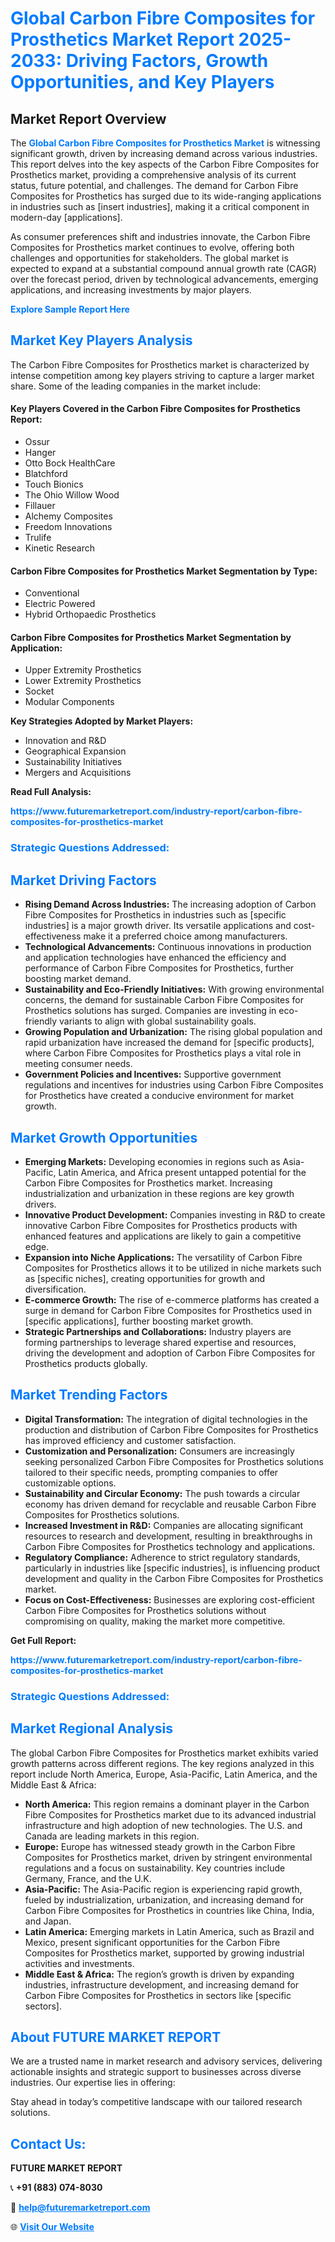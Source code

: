 <h1 style="color: #007BFF;">Global Carbon Fibre Composites for Prosthetics Market Report 2025-2033: Driving Factors, Growth Opportunities, and Key Players</h1>

<section id="overview">
<h2>Market Report Overview</h2>
<p>The <a href="https://www.futuremarketreport.com/industry-report/carbon-fibre-composites-for-prosthetics-market" style="color: #007BFF; text-decoration: none;"><strong>Global Carbon Fibre Composites for Prosthetics Market</strong></a> is witnessing significant growth, driven by increasing demand across various industries. This report delves into the key aspects of the Carbon Fibre Composites for Prosthetics market, providing a comprehensive analysis of its current status, future potential, and challenges. The demand for Carbon Fibre Composites for Prosthetics has surged due to its wide-ranging applications in industries such as [insert industries], making it a critical component in modern-day [applications].</p>
<p>As consumer preferences shift and industries innovate, the Carbon Fibre Composites for Prosthetics market continues to evolve, offering both challenges and opportunities for stakeholders. The global market is expected to expand at a substantial compound annual growth rate (CAGR) over the forecast period, driven by technological advancements, emerging applications, and increasing investments by major players.</p>
</section>

<section id="overview">
<p><a href="https://www.futuremarketreport.com/request-sample/reportId=54280" style="color: #007BFF; text-decoration: none;"><strong>Explore Sample Report Here</strong></a></p>
</section>

<section id="key-players">
<h2 style="color: #007BFF;">Market Key Players Analysis</h2>
<p>The Carbon Fibre Composites for Prosthetics market is characterized by intense competition among key players striving to capture a larger market share. Some of the leading companies in the market include:</p>
<h4>Key Players Covered in the Carbon Fibre Composites for Prosthetics Report:</h4>
<ul><li>Ossur</li><li>Hanger</li><li>Otto Bock HealthCare</li><li>Blatchford</li><li>Touch Bionics</li><li>The Ohio Willow Wood</li><li>Fillauer</li><li>Alchemy Composites</li><li>Freedom Innovations</li><li>Trulife</li><li>Kinetic Research</li></ul>
<h4>Carbon Fibre Composites for Prosthetics Market Segmentation by Type:</h4>
<ul><li>Conventional</li><li>Electric Powered</li><li>Hybrid Orthopaedic Prosthetics</li></ul>

<h4>Carbon Fibre Composites for Prosthetics Market Segmentation by Application:</h4>
<ul><li>Upper Extremity Prosthetics</li><li>Lower Extremity Prosthetics</li><li>Socket</li><li>Modular Components</li></ul>
<p><strong>Key Strategies Adopted by Market Players:</strong></p>
<ul>
<li>Innovation and R&D</li>
<li>Geographical Expansion</li>
<li>Sustainability Initiatives</li>
<li>Mergers and Acquisitions</li>
</ul>
</section>

<section>
<p><strong>Read Full Analysis: </strong></p><a href="https://www.futuremarketreport.com/industry-report/carbon-fibre-composites-for-prosthetics-market" style="color: #007BFF; text-decoration: none;"><strong>https://www.futuremarketreport.com/industry-report/carbon-fibre-composites-for-prosthetics-market</strong></a>
<h3 style="color: #007BFF;">Strategic Questions Addressed:</h3>
</section>

<section id="driving-factors">
<h2 style="color: #007BFF;">Market Driving Factors</h2>
<ul>
<li><strong>Rising Demand Across Industries:</strong> The increasing adoption of Carbon Fibre Composites for Prosthetics in industries such as [specific industries] is a major growth driver. Its versatile applications and cost-effectiveness make it a preferred choice among manufacturers.</li>
<li><strong>Technological Advancements:</strong> Continuous innovations in production and application technologies have enhanced the efficiency and performance of Carbon Fibre Composites for Prosthetics, further boosting market demand.</li>
<li><strong>Sustainability and Eco-Friendly Initiatives:</strong> With growing environmental concerns, the demand for sustainable Carbon Fibre Composites for Prosthetics solutions has surged. Companies are investing in eco-friendly variants to align with global sustainability goals.</li>
<li><strong>Growing Population and Urbanization:</strong> The rising global population and rapid urbanization have increased the demand for [specific products], where Carbon Fibre Composites for Prosthetics plays a vital role in meeting consumer needs.</li>
<li><strong>Government Policies and Incentives:</strong> Supportive government regulations and incentives for industries using Carbon Fibre Composites for Prosthetics have created a conducive environment for market growth.</li>
</ul>
</section>

<section id="growth-opportunities">
<h2 style="color: #007BFF;">Market Growth Opportunities</h2>
<ul>
<li><strong>Emerging Markets:</strong> Developing economies in regions such as Asia-Pacific, Latin America, and Africa present untapped potential for the Carbon Fibre Composites for Prosthetics market. Increasing industrialization and urbanization in these regions are key growth drivers.</li>
<li><strong>Innovative Product Development:</strong> Companies investing in R&D to create innovative Carbon Fibre Composites for Prosthetics products with enhanced features and applications are likely to gain a competitive edge.</li>
<li><strong>Expansion into Niche Applications:</strong> The versatility of Carbon Fibre Composites for Prosthetics allows it to be utilized in niche markets such as [specific niches], creating opportunities for growth and diversification.</li>
<li><strong>E-commerce Growth:</strong> The rise of e-commerce platforms has created a surge in demand for Carbon Fibre Composites for Prosthetics used in [specific applications], further boosting market growth.</li>
<li><strong>Strategic Partnerships and Collaborations:</strong> Industry players are forming partnerships to leverage shared expertise and resources, driving the development and adoption of Carbon Fibre Composites for Prosthetics products globally.</li>
</ul>
</section>

<section id="trending-factors">
<h2 style="color: #007BFF;">Market Trending Factors</h2>
<ul>
<li><strong>Digital Transformation:</strong> The integration of digital technologies in the production and distribution of Carbon Fibre Composites for Prosthetics has improved efficiency and customer satisfaction.</li>
<li><strong>Customization and Personalization:</strong> Consumers are increasingly seeking personalized Carbon Fibre Composites for Prosthetics solutions tailored to their specific needs, prompting companies to offer customizable options.</li>
<li><strong>Sustainability and Circular Economy:</strong> The push towards a circular economy has driven demand for recyclable and reusable Carbon Fibre Composites for Prosthetics solutions.</li>
<li><strong>Increased Investment in R&D:</strong> Companies are allocating significant resources to research and development, resulting in breakthroughs in Carbon Fibre Composites for Prosthetics technology and applications.</li>
<li><strong>Regulatory Compliance:</strong> Adherence to strict regulatory standards, particularly in industries like [specific industries], is influencing product development and quality in the Carbon Fibre Composites for Prosthetics market.</li>
<li><strong>Focus on Cost-Effectiveness:</strong> Businesses are exploring cost-efficient Carbon Fibre Composites for Prosthetics solutions without compromising on quality, making the market more competitive.</li>
</ul>
</section>

<section>
<p><strong>Get Full Report: </strong></p><a href="https://www.futuremarketreport.com/industry-report/carbon-fibre-composites-for-prosthetics-market" style="color: #007BFF; text-decoration: none;"><strong>https://www.futuremarketreport.com/industry-report/carbon-fibre-composites-for-prosthetics-market</strong></a>
<h3 style="color: #007BFF;">Strategic Questions Addressed:</h3>
</section>


<section id="regional-analysis">
<h2 style="color: #007BFF;">Market Regional Analysis</h2>
<p>The global Carbon Fibre Composites for Prosthetics market exhibits varied growth patterns across different regions. The key regions analyzed in this report include North America, Europe, Asia-Pacific, Latin America, and the Middle East & Africa:</p>
<ul>
<li><strong>North America:</strong> This region remains a dominant player in the Carbon Fibre Composites for Prosthetics market due to its advanced industrial infrastructure and high adoption of new technologies. The U.S. and Canada are leading markets in this region.</li>
<li><strong>Europe:</strong> Europe has witnessed steady growth in the Carbon Fibre Composites for Prosthetics market, driven by stringent environmental regulations and a focus on sustainability. Key countries include Germany, France, and the U.K.</li>
<li><strong>Asia-Pacific:</strong> The Asia-Pacific region is experiencing rapid growth, fueled by industrialization, urbanization, and increasing demand for Carbon Fibre Composites for Prosthetics in countries like China, India, and Japan.</li>
<li><strong>Latin America:</strong> Emerging markets in Latin America, such as Brazil and Mexico, present significant opportunities for the Carbon Fibre Composites for Prosthetics market, supported by growing industrial activities and investments.</li>
<li><strong>Middle East & Africa:</strong> The region’s growth is driven by expanding industries, infrastructure development, and increasing demand for Carbon Fibre Composites for Prosthetics in sectors like [specific sectors].</li>
</ul>
</section>

<footer>
<h2 style="color: #007BFF;">About FUTURE MARKET REPORT</h2>
<p>We are a trusted name in market research and advisory services, delivering actionable insights and strategic support to businesses across diverse industries. Our expertise lies in offering:</p>

<p>Stay ahead in today’s competitive landscape with our tailored research solutions.</p>

<h2 style="color: #007BFF;">Contact Us:</h2>
<p><strong>FUTURE MARKET REPORT</strong></p>
<p>📞 <strong>+91 (883) 074-8030</strong></p>
<p>📧 <strong><a href="mailto:help@futuremarketreport.com" style="color: #007BFF;">help@futuremarketreport.com</a></strong></p>
<p>🌐 <strong><a href="https://www.futuremarketreport.com/" style="color: #007BFF;">Visit Our Website</a></strong></p>
</footer>